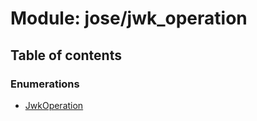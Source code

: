 # Module: jose/jwk\_operation

## Table of contents

### Enumerations

- [JwkOperation](../enums/jose_jwk_operation.JwkOperation.md)
